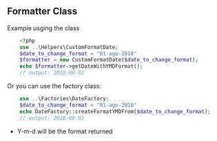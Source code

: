 ## Formatter Class

Example usging the class

```php
    <?php
    use ..\Helpers\CustomFormatDate;
    $date_to_change_format = "01-ago-2018"
    $formatter = new CustomFormatDate($date_to_change_format);
    echo $formatter->getDateWithYMDFormat();
    // output: 2018-08-01
```
Or you can use the factory class:

```php
    use ..\Factories\DateFactory;
    $date_to_change_format = "01-ago-2018"
    echo DateFactory::createFormatYMDFrom($date_to_change_format);
    // output: 2018-08-01
```

* Y-m-d will be the format returned
